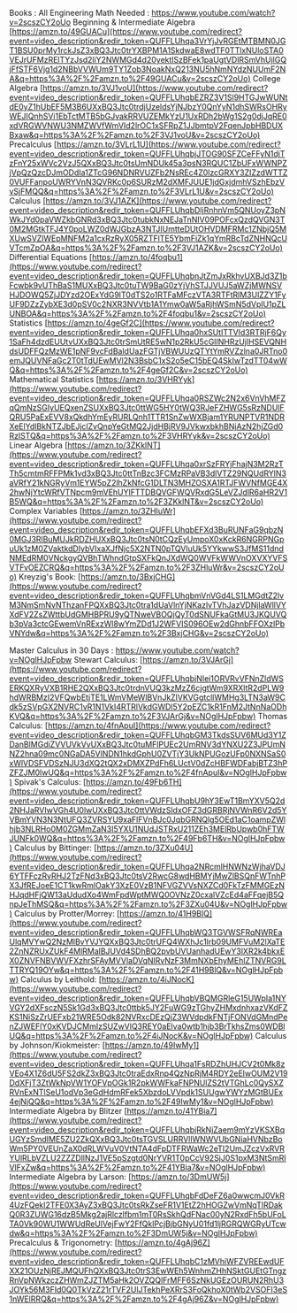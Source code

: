 Books : 
All Engineering Math Needed :
https://www.youtube.com/watch?v=2scszCY2oUo
Beginning & Intermediate Algebra [https://amzn.to/49GUACu](https://www.youtube.com/redirect?event=video_description&redir_token=QUFFLUhqa3VrYjJvRGEtMTBMN0JGT1BSU0prMy1rckJsZ3xBQ3Jtc0trYXBPM1A1SkdwaE8wdTF0TTlxNUloSTA0VEJrUFMzRElTYzJsd2liY2NWMGd4d20yektlSzBFek1paUgtVDlRSmVhUjlGQjFfSTF6Vjg1d2NBbVVWUm9TY1Zob3NoakNxQ213NU5hNmNYdzNUUmF2NA&q=https%3A%2F%2Famzn.to%2F49GUACu&v=2scszCY2oUo) 
College Algebra [https://amzn.to/3VJ1voU](https://www.youtube.com/redirect?event=video_description&redir_token=QUFFLUhqbEZRZ3V1Sl9HTGJwWUNtdE0yZ1hUbEF5M3B6UXxBQ3Jtc0trdjUzeldsYjNJbzY0QnYyN1dhSWRsOHRyWEJIQnhSVi1EbTctMTB5bGJvakRRVUZEMkYzU1UxRDh2bWg1S2g0djJqRE0xdVRGWVNWU3NMZWVfWmVId2lrOC1xSFRpZ1JJbmtpV2FqenJpbHBDUXBxaw&q=https%3A%2F%2Famzn.to%2F3VJ1voU&v=2scszCY2oUo) 
Precalculus [https://amzn.to/3VLrL1U](https://www.youtube.com/redirect?event=video_description&redir_token=QUFFLUhqbjJTOG90SFZCeFFyN1djTzFnY25xWVc2VzJ5QXxBQ3Jtc0tsUmNDUk45a3psN3RQUC1ZbUFxWWNPZjVpQzQzcDJmODdIa1ZTcG96NDNRVUZFb2NsREc4Z0lzcGRXY3ZIZzdWTTZ0VUFFanpoUWRYVnN3QVRKc0p6SURzM2dXMFJUUE1jdGxjdmhVSzhEbzVvSjFMQQ&q=https%3A%2F%2Famzn.to%2F3VLrL1U&v=2scszCY2oUo) 
Calculus [https://amzn.to/3VJ1AZK](https://www.youtube.com/redirect?event=video_description&redir_token=QUFFLUhqbDljRnhnVm5QNUoyZ3pNWkJYd0paVWZkbGNRd3xBQ3Jtc0tubkNxNEJaTnNIV09POFcxQzdQVGN3T0M2MGtkTFJ4Y0poLWZ0dWJGbzA3NTJIUmtteDUtOHVDMFRMc1ZNbjQ5MXUwSVZlWEpMNFM2a1cxRzRyX05RZTFlTE5YbmFiZk1qYmRBcTdZNHNQcUVTcmZpOA&q=https%3A%2F%2Famzn.to%2F3VJ1AZK&v=2scszCY2oUo) 
Differential Equations [https://amzn.to/4foqbu1](https://www.youtube.com/redirect?event=video_description&redir_token=QUFFLUhqbnJtZmJxRkhvUXBJd3Z1bFcwbk9vUThBaS1MUXxBQ3Jtc0tuTW9BaG0zYjVhSTJJVUJ5aWZjMWNSVHJDOWQ5ZjJDYzd2OExYdG9lT0dTS2o1RTFaMFczVTA3RTFtRlM3UlZZY1FyUF9DZzZybXE3d0pSV0c2NXR3NVVtb1A1Ymw0aW5aRjhWSmN5dVplU1pZLUNBOA&q=https%3A%2F%2Famzn.to%2F4foqbu1&v=2scszCY2oUo) 
Statistics [https://amzn.to/4geGf2C](https://www.youtube.com/redirect?event=video_description&redir_token=QUFFLUhqa0hxSUtITTVld3RTRjF6Qy1SaFh4dzdEUUtvUXxBQ3Jtc0trSmUtRE5wN1p2RkU5cGlINHRzUjlHSEVQNHdsUDFFQzMzWE1pNF9vcFdBaldUazFGTjVBWUUzQTYtYmRVZzlna0JRTno0emJQUVNFaGc2T0tTdUEwMVl2N3BsbC1xS2o5eC15bEQ4SkIwTzdTT04wWQ&q=https%3A%2F%2Famzn.to%2F4geGf2C&v=2scszCY2oUo) 
Mathematical Statistics [https://amzn.to/3VHRYyk](https://www.youtube.com/redirect?event=video_description&redir_token=QUFFLUhqa0RSZWc2N2x6VnVhMFZqQmNzSGIyUEQxenZSUXxBQ3Jtc0ttWG5HY0tWQ3RJeFZHWG5sRzNDUlFQRU5PaExEVV8xQkdhYmEyRURLQnh1TTR1SnZwWXBjam1YRUNPTVR1NDRXeElYdlBkNTZJbEJjclZvQnpYeGtMQ2JjdHBjRV9JVkwxbkhBNjAzN2hjZGd0RzlSTQ&q=https%3A%2F%2Famzn.to%2F3VHRYyk&v=2scszCY2oUo) 
Linear Algebra [https://amzn.to/3ZKklNT](https://www.youtube.com/redirect?event=video_description&redir_token=QUFFLUhqa0xrSzFRYjFhajN3M2RzTTh5cmtmRFFPMk1vd3xBQ3Jtc0ttTnBzc3FCMzRPaVB3dlVTZ29NQUdRYlN3aVRfY21kNGRyVm1EYW5pZ2lhZkNfcG1DLTN3MHZOSXA1RTJFWVNfMGE4X2hwNjYtcWRfVTNpcm9mVEhUYlFTTDBQVGFWQVRxdG5LeVZJdlR6aHR2V1B5WQ&q=https%3A%2F%2Famzn.to%2F3ZKklNT&v=2scszCY2oUo) 
Complex Variables [https://amzn.to/3ZHluWr](https://www.youtube.com/redirect?event=video_description&redir_token=QUFFLUhqbEFXd3BuRUNFaG9qbzN0MGJ3RlBuMUJkRDZHUXxBQ3Jtc0tsN0tCQzEyUmpoX0xKckR6NGRPNGpuUk1zM0ZVaktkdDIybVIxaXJfNjc5X2NTN0pTQVluUk5YYkwwS3JfMS11dndNMEdRM0VNckgyQVBhTWhndGtpSXFkQnJXdWQ0WVFkWWVnOXVXYVFSVTFvOEZCRQ&q=https%3A%2F%2Famzn.to%2F3ZHluWr&v=2scszCY2oUo) 
Kreyzig's Book: [https://amzn.to/3BxjCHG](https://www.youtube.com/redirect?event=video_description&redir_token=QUFFLUhqbmVnVGd4LS1LMGdtZ2lvM3NmSmNvNThzanFPQXxBQ3Jtc0tra1dUaVlnYjNKazlvTVhJazVDNjlaWllVYXdFV2ZsZWttbUdGMHBPRU9yQTNweVBOQjQyT0dSNUFkaGtMU3JKQUVQb3pVa3ctcGEwemVnRExzWl8wYmZDd1J2WFVIS096OEw2dGhnbFFOXzlPbVNYdw&q=https%3A%2F%2Famzn.to%2F3BxjCHG&v=2scszCY2oUo)

Master Calculus in 30 Days :
https://www.youtube.com/watch?v=NOglHJpFpbw
Stewart Calculus: [https://amzn.to/3VJArGj](https://www.youtube.com/redirect?event=video_description&redir_token=QUFFLUhqbjNIei1ORVRvVFNnZldWSERKQXRyVXB1RHE2QXxBQ3Jtc0trdnVUQ3kzMzZ6cjgtWm9XRXltR2dPLW9hdWRBMzI2VFQwbEtjTE1LWmVMeWlBVnJkZlVKVGgtcllWMHg3LTN3aW9Cdk5zSVpGX2NVRC1vR1N1VkI4RTRlVkdGWDl5Y2pEZC1kR1FnM2JtNnNaODhKVQ&q=https%3A%2F%2Famzn.to%2F3VJArGj&v=NOglHJpFpbw) 
Thomas Calculus: [https://amzn.to/4fnApuI](https://www.youtube.com/redirect?event=video_description&redir_token=QUFFLUhqbGM3TkdsSUV6MUd3Y1ZDanBlMGdiZVVUVkVvUXxBQ3Jtc0tuMFlPUEc2UmRNV3dYNXU2Z3JPUmNNZ2hna09mc0NGaDA5VlNDN1hkdGphU0ZVTjY3UkNPUGozUFp0NXNSaS0xWlVDSFVDSzNJU3dXQ2tQX2xDMXZPdFh6LUctV0dZcHBFWDFabjBTZ3hPZFZJM0lwUQ&q=https%3A%2F%2Famzn.to%2F4fnApuI&v=NOglHJpFpbw) 
Spivak's Calculus: [https://amzn.to/49Fb6TH](https://www.youtube.com/redirect?event=video_description&redir_token=QUFFLUhqbU9hY3EwT1BmYXV5Q2d2NHJaRVIwVGh4U0lwUXxBQ3Jtc0ttVWdzSldxOFZ3dGRBRjNVWnR6V2d5YVBmYVN3N3NtUFQ3ZVRSYU9xaFlFVnBJc0JqbGRNQlg5OEd1aC1oampZWlhjb3NLRHo0M0ZGMmZaN3I5YXU1NUdJSTRxU211ZEh3MElRbUpwb0hFTWJUNFk0WQ&q=https%3A%2F%2Famzn.to%2F49Fb6TH&v=NOglHJpFpbw) 
Calculus by Bittinger: [https://amzn.to/3ZXu04U](https://www.youtube.com/redirect?event=video_description&redir_token=QUFFLUhqa2NRcmlHNWNzWjhaVDJ6YTFFczRvRHJ2TzFNd3xBQ3Jtc0tsV2RwcG8wdHBMYjMwZlBSQnFWTnhPX3JfREJoeE1CT1kwRmlOakY3XzE0VzB1NFVGZVVsNXZCd0FkTzFMMGEzNHJqdHFjQW13aUdudXo4WmFpdWptMWQ0OVNzZ0cxalVZcEd4aFFqejB5QnpJeThMSQ&q=https%3A%2F%2Famzn.to%2F3ZXu04U&v=NOglHJpFpbw)
Calculus by Protter/Morrey: [https://amzn.to/41H9BlQ](https://www.youtube.com/redirect?event=video_description&redir_token=QUFFLUhqbWQ3TGVWSFRqNWREaUlqMVYwQ2NzMlBvYVJYQXxBQ3Jtc0trUFQ4WXhJc1lrb09UMFVuM2lXaTE2ZnNZRUxZUkF4MlRMalBJUVd4SDhBQ2pvbUVUanhadUEwY3lXR2k4bkxEX0ZNVFNBVWVFXzhrSFAyMVVlaDVqNlRvNzF3MmNXbEhyMEhlZTNVRG9LTTRYQ19OYw&q=https%3A%2F%2Famzn.to%2F41H9BlQ&v=NOglHJpFpbw) 
Calculus by Leithold: [https://amzn.to/4iJNocK](https://www.youtube.com/redirect?event=video_description&redir_token=QUFFLUhqbVBQMGRleG15UWpIa1NYVGY2dXFsczN5Sk1Gd3xBQ3Jtc0ttbk5JY2FuWG9zTGhyZHMxdnhxazVKdFZKS1NiSzZrUEFxb21WRE5Odk82NVRxcDEzQjZ3WVdpdkFNTjFONVdGMndPenZJWEFlY0xKVDJCMmIzSUZwVlQ3REY0aElva0wtb1hjb3BrTkhsZms0WDBlUQ&q=https%3A%2F%2Famzn.to%2F4iJNocK&v=NOglHJpFpbw) 
Calculus by Johnson/Kiokmeister: [https://amzn.to/49IwMy1](https://www.youtube.com/redirect?event=video_description&redir_token=QUFFLUhqa1FsRDZhUHJCV2t0Mk8zVEo4X1Z6dU5FS2dkZ3xBQ3Jtc0traEdxRnp4QzNpRjM4RDY2eElwOUM2V19DdXFjT3ZtWkNpVW1YOFVpOGk1R2pkWWFkaFNPNUlZS2tVTGhLc0QySXZRVnExNTlSeU1odVp3eGdHdmRFek5XbzdoLVVpdk1SUUgwYWYzMGtBUEx4ejNjQQ&q=https%3A%2F%2Famzn.to%2F49IwMy1&v=NOglHJpFpbw) 
Intermediate Algebra by Blitzer [https://amzn.to/41YBia7](https://www.youtube.com/redirect?event=video_description&redir_token=QUFFLUhqbjRkNjZaem9mYzVKSXBqUGYzSmdIME5ZU2ZkQXxBQ3Jtc0tsTGVSLURRVllWNWVUbGNiaHVNbzBoWm5PY0VEUnZaX0dRLWVuV0VtNTA4dFpDTFRWaWc2eTI2UmJZczVxRVRYUlRLbVZLU2ZZZDllNzJ1VE5pSzgtd0NrYVR1T0pCcV92SjJ0S1pxM3NtSmRIVlFxZw&q=https%3A%2F%2Famzn.to%2F41YBia7&v=NOglHJpFpbw) 
Intermediate Algebra by Larson: [https://amzn.to/3DmUW5j](https://www.youtube.com/redirect?event=video_description&redir_token=QUFFLUhqbFdDeFZ6a0wwcmJ0VkR4UzFQekl2TFE0X3AyZ3xBQ3Jtc0tsRkZseFR1V1EtZ2hHOGZwVmNqTlRDakQ0R3ZUWG16dzB5Mkg2ajRlczlfbm1mT0RsSkhQdFNac00yN2RxdFh5bUFoLTA0Vk90WU1WWUdReUlVejFwY2FfQklPcjBjbGNyU01fd1ljRGRQWGRyUTcwdw&q=https%3A%2F%2Famzn.to%2F3DmUW5j&v=NOglHJpFpbw) 
Precalculus & Trigonometry: [https://amzn.to/4gAj96Z](https://www.youtube.com/redirect?event=video_description&redir_token=QUFFLUhqbC1zMVhiWFZVREEwdUFXX21OUzNjREJMQUFhQXxBQ3Jtc0trS3EwWEh5WnhmZHhNSktGUEtGTngzRnVpNWkzczZHWmZJZTM5aHk2OVZQQlFrMFF6SzNkUGEzOURUN2RhU3JOYk56M3FId0Q0TkVzZ21rTVF2UlJTekhPeXRrS3FoQkhoX0tWb2VSOFI3eS1nWElRRQ&q=https%3A%2F%2Famzn.to%2F4gAj96Z&v=NOglHJpFpbw)

